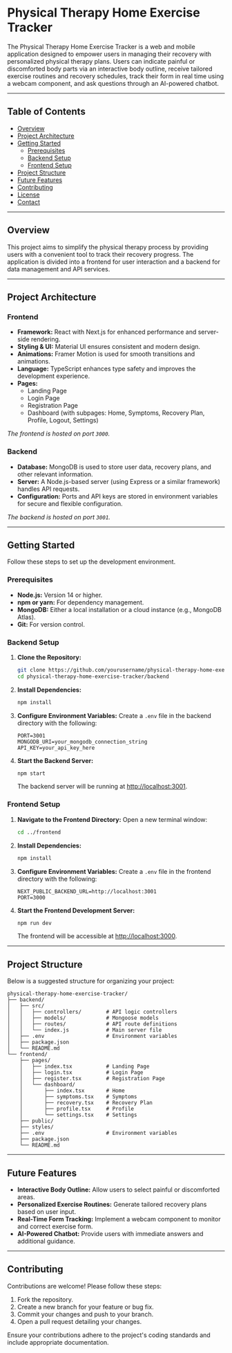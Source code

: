 # Physical Therapy Home Exercise Tracker

The Physical Therapy Home Exercise Tracker is a web and mobile application designed to empower users in managing their recovery with personalized physical therapy plans. Users can indicate painful or discomforted body parts via an interactive body outline, receive tailored exercise routines and recovery schedules, track their form in real time using a webcam component, and ask questions through an AI-powered chatbot.

---

## Table of Contents

- [Overview](#overview)
- [Project Architecture](#project-architecture)
- [Getting Started](#getting-started)
  - [Prerequisites](#prerequisites)
  - [Backend Setup](#backend-setup)
  - [Frontend Setup](#frontend-setup)
- [Project Structure](#project-structure)
- [Future Features](#future-features)
- [Contributing](#contributing)
- [License](#license)
- [Contact](#contact)

---

## Overview

This project aims to simplify the physical therapy process by providing users with a convenient tool to track their recovery progress. The application is divided into a frontend for user interaction and a backend for data management and API services.

---

## Project Architecture

### Frontend
- **Framework:** React with Next.js for enhanced performance and server-side rendering.
- **Styling & UI:** Material UI ensures consistent and modern design.
- **Animations:** Framer Motion is used for smooth transitions and animations.
- **Language:** TypeScript enhances type safety and improves the development experience.
- **Pages:**
  - Landing Page
  - Login Page
  - Registration Page
  - Dashboard (with subpages: Home, Symptoms, Recovery Plan, Profile, Logout, Settings)

*The frontend is hosted on port `3000`.*

### Backend
- **Database:** MongoDB is used to store user data, recovery plans, and other relevant information.
- **Server:** A Node.js-based server (using Express or a similar framework) handles API requests.
- **Configuration:** Ports and API keys are stored in environment variables for secure and flexible configuration.

*The backend is hosted on port `3001`.*

---

## Getting Started

Follow these steps to set up the development environment.

### Prerequisites
- **Node.js:** Version 14 or higher.
- **npm or yarn:** For dependency management.
- **MongoDB:** Either a local installation or a cloud instance (e.g., MongoDB Atlas).
- **Git:** For version control.

### Backend Setup

1. **Clone the Repository:**
   ```bash
   git clone https://github.com/yourusername/physical-therapy-home-exercise-tracker.git
   cd physical-therapy-home-exercise-tracker/backend
   ```

2. **Install Dependencies:**
   ```bash
   npm install
   ```
   
3. **Configure Environment Variables:**
   Create a `.env` file in the backend directory with the following:
   ```env
   PORT=3001
   MONGODB_URI=your_mongodb_connection_string
   API_KEY=your_api_key_here
   ```
   
4. **Start the Backend Server:**
   ```bash
   npm start
   ```
   The backend server will be running at [http://localhost:3001](http://localhost:3001).

### Frontend Setup

1. **Navigate to the Frontend Directory:**
   Open a new terminal window:
   ```bash
   cd ../frontend
   ```

2. **Install Dependencies:**
   ```bash
   npm install
   ```

3. **Configure Environment Variables:**
   Create a `.env` file in the frontend directory with the following:
   ```env
   NEXT_PUBLIC_BACKEND_URL=http://localhost:3001
   PORT=3000
   ```

4. **Start the Frontend Development Server:**
   ```bash
   npm run dev
   ```
   The frontend will be accessible at [http://localhost:3000](http://localhost:3000).

---

## Project Structure

Below is a suggested structure for organizing your project:

```
physical-therapy-home-exercise-tracker/
├── backend/
│   ├── src/
│   │   ├── controllers/        # API logic controllers
│   │   ├── models/             # Mongoose models
│   │   ├── routes/             # API route definitions
│   │   └── index.js            # Main server file
│   ├── .env                    # Environment variables
│   ├── package.json
│   └── README.md
└── frontend/
    ├── pages/
    │   ├── index.tsx           # Landing Page
    │   ├── login.tsx           # Login Page
    │   ├── register.tsx        # Registration Page
    │   └── dashboard/
    │       ├── index.tsx       # Home
    │       ├── symptoms.tsx    # Symptoms
    │       ├── recovery.tsx    # Recovery Plan
    │       ├── profile.tsx     # Profile
    │       └── settings.tsx    # Settings
    ├── public/
    ├── styles/
    ├── .env                    # Environment variables
    ├── package.json
    └── README.md
```

---

## Future Features

- **Interactive Body Outline:** Allow users to select painful or discomforted areas.
- **Personalized Exercise Routines:** Generate tailored recovery plans based on user input.
- **Real-Time Form Tracking:** Implement a webcam component to monitor and correct exercise form.
- **AI-Powered Chatbot:** Provide users with immediate answers and additional guidance.

---

## Contributing

Contributions are welcome! Please follow these steps:
1. Fork the repository.
2. Create a new branch for your feature or bug fix.
3. Commit your changes and push to your branch.
4. Open a pull request detailing your changes.

Ensure your contributions adhere to the project's coding standards and include appropriate documentation.
